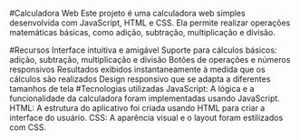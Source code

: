 #Calculadora Web
Este projeto é uma calculadora web simples desenvolvida com JavaScript, HTML e CSS. Ela permite realizar operações matemáticas básicas, como adição, subtração, multiplicação e divisão.

#Recursos
Interface intuitiva e amigável
Suporte para cálculos básicos: adição, subtração, multiplicação e divisão
Botões de operações e números responsivos
Resultados exibidos instantaneamente à medida que os cálculos são realizados
Design responsivo que se adapta a diferentes tamanhos de tela
#Tecnologias utilizadas
JavaScript: A lógica e a funcionalidade da calculadora foram implementadas usando JavaScript.
HTML: A estrutura do aplicativo foi criada usando HTML para criar a interface do usuário.
CSS: A aparência visual e o layout foram estilizados com CSS.
